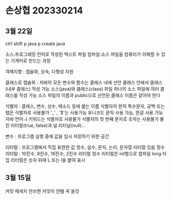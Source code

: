 # 손상협 202330214

## 3월 22일
ctrl shift p java p create java

소스:프로그래밍 언어로 작성된 텍스트 파일
컴파일:소스 파일을 컴퓨터가 이해할 수 있는 기계어로 만드는 과정

객체지향 : 캡슐화, 상속, 다형성 지원

클래스로 캡슐화 : 자바의 모든 변수와 함수는 클래스 내에 선언
                 클래스 안에서 클래스(내부 클래스) 작성 가능
소스(java)와 클래스(class) 파일
하나의 소스 파일에 여러 클래스를 작성 가능
소스 파일의 이름과 public으로 선언된 클래스 이름은 같아야 한다

식별자 : 클래스, 변수, 상수, 메소드 등에 붙는 이름
식별자의 원칙
    특수문자, 공백 또는 탭은 식별자로 사용불가 '_' , '$'는 사용가능
    유니코드 문자 사용 가능, 한글 사용 가능
    자바 언어ㅢ 키워드는 식별자로 사용불가
    식별자의 첫 번쨰 문자로 숫자는 사용불가
    불린 리터럴(true, false)과 널 리터널(null)...

변수 : 프로그램 실행 중에 값을 임시 저장하기 위한 공간

리터럴 : 프로그램에서 직접 표현한 값
        정수, 실수, 문자, 논리, 문자열 리터럴 있음
정수 리터럴 : 10진수, 8진수, 16진수, 2진수 리터럴
             정수 리터럴은 int형으로 컴파일
             long 타입 리터럴은 숫자 뒤에 L 또는 l을 붙여 표시



## 3월 15일
커밋 메세지 안쓰면 커밋이 안됌 꼭 쓸것
